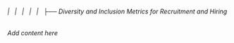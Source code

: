 ###### |   |   |   |   |   ├── Diversity and Inclusion Metrics for Recruitment and Hiring

*Add content here*